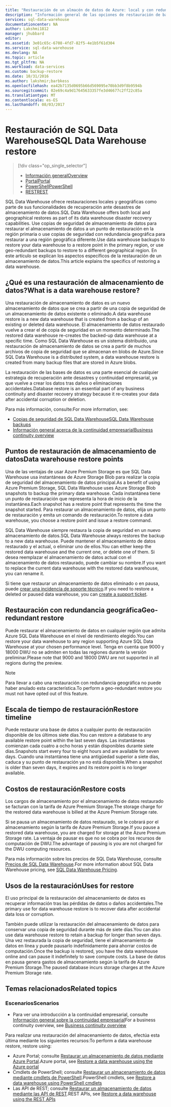 ```yaml
---
title: "Restauración de un almacén de datos de Azure: local y con redundancia geográfica | Microsoft Docs"
description: "Información general de las opciones de restauración de bases de datos para recuperar una base de datos en Almacenamiento de datos SQL de Azure."
services: sql-data-warehouse
documentationcenter: NA
author: Lakshmi1812
manager: jhubbard
editor: 
ms.assetid: 3e01c65c-6708-4fd7-82f5-4e1b5f61d304
ms.service: sql-data-warehouse
ms.devlang: NA
ms.topic: article
ms.tgt_pltfrm: NA
ms.workload: data-services
ms.custom: backup-restore
ms.date: 10/31/2016
ms.author: lakshmir;barbkess
ms.openlocfilehash: ea42b7135d0695b66d569095e70bb3d9f8b9594b
ms.sourcegitcommit: 02e69c4a9d17645633357fe3d46677c2ff22c85a
ms.translationtype: MT
ms.contentlocale: es-ES
ms.lasthandoff: 08/03/2017
---
```

# <a name="sql-data-warehouse-restore"></a><span data-ttu-id="a4e98-103">Restauración de SQL Data Warehouse</span><span class="sxs-lookup"><span data-stu-id="a4e98-103">SQL Data Warehouse restore</span></span>
> [!div class="op_single_selector"]
> * <span data-ttu-id="a4e98-104">[Información general][Overview]</span><span class="sxs-lookup"><span data-stu-id="a4e98-104">[Overview][Overview]</span></span>
> * <span data-ttu-id="a4e98-105">[Portal][Portal]</span><span class="sxs-lookup"><span data-stu-id="a4e98-105">[Portal][Portal]</span></span>
> * <span data-ttu-id="a4e98-106">[PowerShell][PowerShell]</span><span class="sxs-lookup"><span data-stu-id="a4e98-106">[PowerShell][PowerShell]</span></span>
> * <span data-ttu-id="a4e98-107">[REST][REST]</span><span class="sxs-lookup"><span data-stu-id="a4e98-107">[REST][REST]</span></span>
> 
> 

<span data-ttu-id="a4e98-108">SQL Data Warehouse ofrece restauraciones locales y geográficas como parte de sus funcionalidades de recuperación ante desastres de almacenamiento de datos.</span><span class="sxs-lookup"><span data-stu-id="a4e98-108">SQL Data Warehouse offers both local and geographical restores as part of its data warehouse disaster recovery capabilities.</span></span> <span data-ttu-id="a4e98-109">Use copias de seguridad de almacenamiento de datos para restaurar el almacenamiento de datos a un punto de restauración en la región primaria o use copias de seguridad con redundancia geográfica para restaurar a una región geográfica diferente.</span><span class="sxs-lookup"><span data-stu-id="a4e98-109">Use data warehouse backups to restore your data warehouse to a restore point in the primary region, or use geo-redundant backups to restore to a different geographical region.</span></span> <span data-ttu-id="a4e98-110">En este artículo se explican los aspectos específicos de la restauración de un almacenamiento de datos.</span><span class="sxs-lookup"><span data-stu-id="a4e98-110">This article explains the specifics of restoring a data warehouse.</span></span>

## <a name="what-is-a-data-warehouse-restore"></a><span data-ttu-id="a4e98-111">¿Qué es una restauración de almacenamiento de datos?</span><span class="sxs-lookup"><span data-stu-id="a4e98-111">What is a data warehouse restore?</span></span>
<span data-ttu-id="a4e98-112">Una restauración de almacenamiento de datos es un nuevo almacenamiento de datos que se crea a partir de una copia de seguridad de un almacenamiento de datos existente o eliminado.</span><span class="sxs-lookup"><span data-stu-id="a4e98-112">A data warehouse restore is a new data warehouse that is created from a backup of an existing or deleted data warehouse.</span></span> <span data-ttu-id="a4e98-113">El almacenamiento de datos restaurado vuelve a crear el de copia de seguridad en un momento determinado.</span><span class="sxs-lookup"><span data-stu-id="a4e98-113">The restored data warehouse re-creates the backed-up data warehouse at a specific time.</span></span> <span data-ttu-id="a4e98-114">Como SQL Data Warehouse es un sistema distribuido, una restauración de almacenamiento de datos se crea a partir de muchos archivos de copia de seguridad que se almacenan en blobs de Azure.</span><span class="sxs-lookup"><span data-stu-id="a4e98-114">Since SQL Data Warehouse is a distributed system, a data warehouse restore is created from many backup files that are stored in Azure blobs.</span></span> 

<span data-ttu-id="a4e98-115">La restauración de las bases de datos es una parte esencial de cualquier estrategia de recuperación ante desastres y continuidad empresarial, ya que vuelve a crear los datos tras daños o eliminaciones accidentales.</span><span class="sxs-lookup"><span data-stu-id="a4e98-115">Database restore is an essential part of any business continuity and disaster recovery strategy because it re-creates your data after accidental corruption or deletion.</span></span>

<span data-ttu-id="a4e98-116">Para más información, consulte:</span><span class="sxs-lookup"><span data-stu-id="a4e98-116">For more information, see:</span></span>

* [<span data-ttu-id="a4e98-117">Copias de seguridad de SQL Data Warehouse</span><span class="sxs-lookup"><span data-stu-id="a4e98-117">SQL Data Warehouse backups</span></span>](sql-data-warehouse-backups.md)
* [<span data-ttu-id="a4e98-118">Información general acerca de la continuidad empresarial</span><span class="sxs-lookup"><span data-stu-id="a4e98-118">Business continuity overview</span></span>](../sql-database/sql-database-business-continuity.md)

## <a name="data-warehouse-restore-points"></a><span data-ttu-id="a4e98-119">Puntos de restauración de almacenamiento de datos</span><span class="sxs-lookup"><span data-stu-id="a4e98-119">Data warehouse restore points</span></span>
<span data-ttu-id="a4e98-120">Una de las ventajas de usar Azure Premium Storage es que SQL Data Warehouse usa instantáneas de Azure Storage Blob para realizar la copia de seguridad del almacenamiento de datos principal.</span><span class="sxs-lookup"><span data-stu-id="a4e98-120">As a benefit of using Azure Premium Storage, SQL Data Warehouse uses Azure Storage Blob snapshots to backup the primary data warehouse.</span></span> <span data-ttu-id="a4e98-121">Cada instantánea tiene un punto de restauración que representa la hora de inicio de la instantánea.</span><span class="sxs-lookup"><span data-stu-id="a4e98-121">Each snapshot has a restore point that represents the time the snapshot started.</span></span> <span data-ttu-id="a4e98-122">Para restaurar un almacenamiento de datos, elija un punto de restauración y emita un comando de restauración.</span><span class="sxs-lookup"><span data-stu-id="a4e98-122">To restore a data warehouse, you choose a restore point and issue a restore command.</span></span>  

<span data-ttu-id="a4e98-123">SQL Data Warehouse siempre restaura la copia de seguridad en un nuevo almacenamiento de datos.</span><span class="sxs-lookup"><span data-stu-id="a4e98-123">SQL Data Warehouse always restores the backup to a new data warehouse.</span></span> <span data-ttu-id="a4e98-124">Puede mantener el almacenamiento de datos restaurado y el actual, o eliminar uno de ellos.</span><span class="sxs-lookup"><span data-stu-id="a4e98-124">You can either keep the restored data warehouse and the current one, or delete one of them.</span></span> <span data-ttu-id="a4e98-125">Si desea reemplazar el almacenamiento de datos actual con el almacenamiento de datos restaurado, puede cambiar su nombre.</span><span class="sxs-lookup"><span data-stu-id="a4e98-125">If you want to replace the current data warehouse with the restored data warehouse, you can rename it.</span></span>

<span data-ttu-id="a4e98-126">Si tiene que restaurar un almacenamiento de datos eliminado o en pausa, puede [crear una incidencia de soporte técnico](sql-data-warehouse-get-started-create-support-ticket.md).</span><span class="sxs-lookup"><span data-stu-id="a4e98-126">If you need to restore a deleted or paused data warehouse, you can [create a support ticket](sql-data-warehouse-get-started-create-support-ticket.md).</span></span> 

<!-- 
### Can I restore a deleted data warehouse?

Yes, you can restore the last available restore point.

Yes, for the next seven calendar days. When you delete a data warehouse, SQL Data Warehouse actually keeps the data warehouse and its snapshots for seven days just in case you need the data. After seven days, you won't be able to restore to any of the restore points. -->

## <a name="geo-redundant-restore"></a><span data-ttu-id="a4e98-127">Restauración con redundancia geográfica</span><span class="sxs-lookup"><span data-stu-id="a4e98-127">Geo-redundant restore</span></span>
<span data-ttu-id="a4e98-128">Puede restaurar el almacenamiento de datos en cualquier región que admita Azure SQL Data Warehouse en el nivel de rendimiento elegido.</span><span class="sxs-lookup"><span data-stu-id="a4e98-128">You can restore your data warehouse to any region supporting Azure SQL Data Warehouse at your chosen performance level.</span></span> <span data-ttu-id="a4e98-129">Tenga en cuenta que 9000 y 18000 DWU no se admiten en todas las regiones durante la versión preliminar.</span><span class="sxs-lookup"><span data-stu-id="a4e98-129">Please note that 9000 and 18000 DWU are not supported in all regions during the preview.</span></span>

> [!NOTE]
> <span data-ttu-id="a4e98-130">Para llevar a cabo una restauración con redundancia geográfica no puede haber anulado esta característica.</span><span class="sxs-lookup"><span data-stu-id="a4e98-130">To perform a geo-redundant restore you must not have opted out of this feature.</span></span>
> 
> 

## <a name="restore-timeline"></a><span data-ttu-id="a4e98-131">Escala de tiempo de restauración</span><span class="sxs-lookup"><span data-stu-id="a4e98-131">Restore timeline</span></span>
<span data-ttu-id="a4e98-132">Puede restaurar una base de datos a cualquier punto de restauración disponible de los últimos siete días.</span><span class="sxs-lookup"><span data-stu-id="a4e98-132">You can restore a database to any available restore point within the last seven days.</span></span> <span data-ttu-id="a4e98-133">Las instantáneas comienzan cada cuatro a ocho horas y están disponibles durante siete días.</span><span class="sxs-lookup"><span data-stu-id="a4e98-133">Snapshots start every four to eight hours and are available for seven days.</span></span> <span data-ttu-id="a4e98-134">Cuando una instantánea tiene una antigüedad superior a siete días, caduca y su punto de restauración ya no está disponible.</span><span class="sxs-lookup"><span data-stu-id="a4e98-134">When a snapshot is older than seven days, it expires and its restore point is no longer available.</span></span>

## <a name="restore-costs"></a><span data-ttu-id="a4e98-135">Costos de restauración</span><span class="sxs-lookup"><span data-stu-id="a4e98-135">Restore costs</span></span>
<span data-ttu-id="a4e98-136">Los cargos de almacenamiento por el almacenamiento de datos restaurado se facturan con la tarifa de Azure Premium Storage.</span><span class="sxs-lookup"><span data-stu-id="a4e98-136">The storage charge for the restored data warehouse is billed at the Azure Premium Storage rate.</span></span> 

<span data-ttu-id="a4e98-137">Si se pausa un almacenamiento de datos restaurado, se le cobrará por el almacenamiento según la tarifa de Azure Premium Storage.</span><span class="sxs-lookup"><span data-stu-id="a4e98-137">If you pause a restored data warehouse, you are charged for storage at the Azure Premium Storage rate.</span></span> <span data-ttu-id="a4e98-138">La ventaja de pausar es que no se cobra por los recursos de computación de DWU.</span><span class="sxs-lookup"><span data-stu-id="a4e98-138">The advantage of pausing is you are not charged for the DWU computing resources.</span></span>

<span data-ttu-id="a4e98-139">Para más información sobre los precios de SQL Data Warehouse, consulte [Precios de SQL Data Warehouse](https://azure.microsoft.com/pricing/details/sql-data-warehouse/).</span><span class="sxs-lookup"><span data-stu-id="a4e98-139">For more information about SQL Data Warehouse pricing, see [SQL Data Warehouse Pricing](https://azure.microsoft.com/pricing/details/sql-data-warehouse/).</span></span>

## <a name="uses-for-restore"></a><span data-ttu-id="a4e98-140">Usos de la restauración</span><span class="sxs-lookup"><span data-stu-id="a4e98-140">Uses for restore</span></span>
<span data-ttu-id="a4e98-141">El uso principal de la restauración del almacenamiento de datos es recuperar información tras las pérdidas de datos o daños accidentales.</span><span class="sxs-lookup"><span data-stu-id="a4e98-141">The primary use for data warehouse restore is to recover data after accidental data loss or corruption.</span></span>

<span data-ttu-id="a4e98-142">También puede utilizar la restauración del almacenamiento de datos para conservar una copia de seguridad durante más de siete días.</span><span class="sxs-lookup"><span data-stu-id="a4e98-142">You can also use data warehouse restore to retain a backup for longer than seven days.</span></span> <span data-ttu-id="a4e98-143">Una vez restaurada la copia de seguridad, tiene el almacenamiento de datos en línea y puede pausarlo indefinidamente para ahorrar costos de computación.</span><span class="sxs-lookup"><span data-stu-id="a4e98-143">Once the backup is restored, you have the data warehouse online and can pause it indefinitely to save compute costs.</span></span> <span data-ttu-id="a4e98-144">La base de datos en pausa genera gastos de almacenamiento según la tarifa de Azure Premium Storage.</span><span class="sxs-lookup"><span data-stu-id="a4e98-144">The paused database incurs storage charges at the Azure Premium Storage rate.</span></span> 

## <a name="related-topics"></a><span data-ttu-id="a4e98-145">Temas relacionados</span><span class="sxs-lookup"><span data-stu-id="a4e98-145">Related topics</span></span>
### <a name="scenarios"></a><span data-ttu-id="a4e98-146">Escenarios</span><span class="sxs-lookup"><span data-stu-id="a4e98-146">Scenarios</span></span>
* <span data-ttu-id="a4e98-147">Para ver una introducción a la continuidad empresarial, consulte [Información general sobre la continuidad empresarial](../sql-database/sql-database-business-continuity.md)</span><span class="sxs-lookup"><span data-stu-id="a4e98-147">For a business continuity overview, see [Business continuity overview](../sql-database/sql-database-business-continuity.md)</span></span>

<!-- ### Tasks -->

<span data-ttu-id="a4e98-148">Para realizar una restauración del almacenamiento de datos, efectúa esta última mediante los siguientes recursos:</span><span class="sxs-lookup"><span data-stu-id="a4e98-148">To perform a data warehouse restore, restore using:</span></span>

* <span data-ttu-id="a4e98-149">Azure Portal; consulte [Restaurar un almacenamiento de datos mediante Azure Portal](sql-data-warehouse-restore-database-portal.md).</span><span class="sxs-lookup"><span data-stu-id="a4e98-149">Azure portal, see [Restore a data warehouse using the Azure portal](sql-data-warehouse-restore-database-portal.md)</span></span>
* <span data-ttu-id="a4e98-150">Cmdlets de PowerShell; consulte [Restaurar un almacenamiento de datos mediante cmdlets de PowerShell](sql-data-warehouse-restore-database-powershell.md).</span><span class="sxs-lookup"><span data-stu-id="a4e98-150">PowerShell cmdlets, see [Restore a data warehouse using PowerShell cmdlets](sql-data-warehouse-restore-database-powershell.md)</span></span>
* <span data-ttu-id="a4e98-151">Las API de REST; consulte [Restaurar un almacenamiento de datos mediante las API de REST](sql-data-warehouse-restore-database-rest-api.md).</span><span class="sxs-lookup"><span data-stu-id="a4e98-151">REST APIs, see [Restore a data warehouse using the REST APIs](sql-data-warehouse-restore-database-rest-api.md)</span></span>

<!-- ### Tutorials -->

<!--Image references-->

<!--Article references-->
[Azure SQL Database business continuity overview]: ../sql-database/sql-database-business-continuity.md
[Overview]: ./sql-data-warehouse-restore-database-overview.md
[Portal]: ./sql-data-warehouse-restore-database-portal.md
[PowerShell]: ./sql-data-warehouse-restore-database-powershell.md
[REST]: ./sql-data-warehouse-restore-database-rest-api.md

<!--MSDN references-->


<!--Other Web references-->
